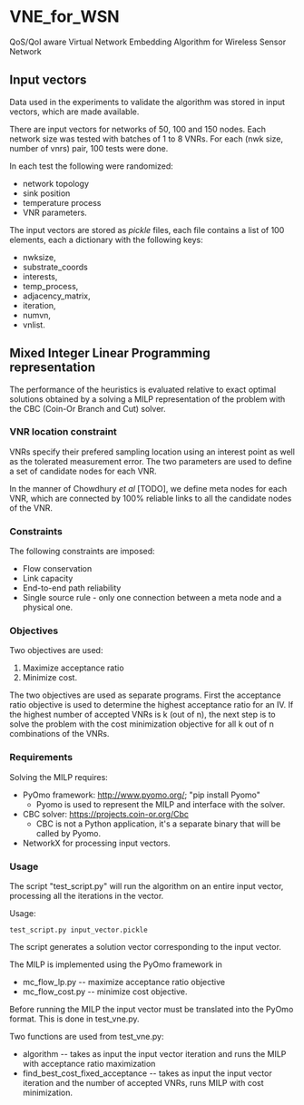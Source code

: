 # VNE_for_WSN
QoS/QoI aware Virtual Network Embedding Algorithm for Wireless Sensor Network

## Input vectors

Data used in the experiments to validate the algorithm was stored in input vectors,
which are made available.

There are input vectors for networks of 50, 100 and 150 nodes. Each network size
was tested with batches of 1 to 8 VNRs. For each (nwk size, number of vnrs) pair,
100 tests were done.

In each test the following were randomized:
* network topology
* sink position
* temperature process
* VNR parameters.

The input vectors are stored as _pickle_ files, each file contains a list of 100
elements, each a dictionary with the following keys:
* nwksize,
* substrate\_coords
* interests,
* temp\_process,
* adjacency\_matrix,
* iteration,
* numvn,
* vnlist.


## Mixed Integer Linear Programming representation

The performance of the heuristics is evaluated relative to exact optimal solutions
obtained by a solving a MILP representation of the problem with the CBC (Coin-Or
Branch and Cut) solver.

### VNR location constraint
VNRs specify their prefered sampling location using an interest point as well as 
the tolerated measurement error. The two parameters are used to define a set of 
candidate nodes for each VNR.

In the manner of Chowdhury _et al_ [TODO], we define meta nodes for each VNR, which
are connected by 100% reliable links to all the candidate nodes of the VNR.

### Constraints
The following constraints are imposed:
* Flow conservation
* Link capacity
* End-to-end path reliability
* Single source rule - only one connection between a meta node and a physical one.

### Objectives
Two objectives are used:
1. Maximize acceptance ratio
2. Minimize cost.

The two objectives are used as separate programs. First the acceptance ratio 
objective is used to determine the highest acceptance ratio for an IV. If the 
highest number of accepted VNRs is k (out of n), the next step is to solve the
problem with the cost minimization objective for all k out of n combinations of the
VNRs.

### Requirements

Solving the MILP requires:
* PyOmo framework: http://www.pyomo.org/; "pip install Pyomo"
  * Pyomo is used to represent the MILP and interface with the solver.
* CBC solver: https://projects.coin-or.org/Cbc
  * CBC is not a Python application, it's a separate binary that will be called
    by Pyomo.
* NetworkX for processing input vectors.

### Usage

The script "test\_script.py" will run the algorithm on an entire input vector,
processing all the iterations in the vector.

Usage:
~~~
test_script.py input_vector.pickle
~~~

The script generates a solution vector corresponding to the input vector.

The MILP is implemented using the PyOmo framework in
* mc\_flow\_lp.py -- maximize acceptance ratio objective
* mc\_flow\_cost.py -- minimize cost objective.

Before running the MILP the input vector must be translated into the PyOmo format.
This is done in test\_vne.py.

Two functions are used from test\_vne.py:
* algorithm -- takes as input the input vector iteration and runs the MILP with
acceptance ratio maximization
* find\_best\_cost\_fixed\_acceptance -- takes as input the input vector iteration
and the number of accepted VNRs, runs MILP with cost minimization.

